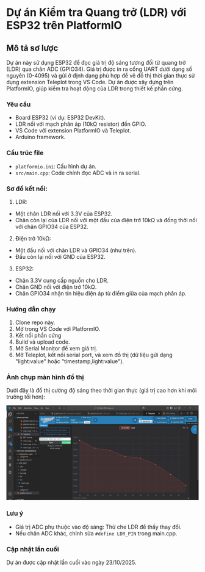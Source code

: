 # Dự án Kiểm tra Quang trở (LDR) với ESP32 trên PlatformIO

## Mô tả sơ lược
Dự án này sử dụng ESP32 để đọc giá trị độ sáng tương đối từ quang trở (LDR) qua chân ADC (GPIO34). Giá trị được in ra cổng UART dưới dạng số nguyên (0-4095) và gửi ở định dạng phù hợp để vẽ đồ thị thời gian thực sử dụng extension Teleplot trong VS Code. Dự án được xây dựng trên PlatformIO, giúp kiểm tra hoạt động của LDR trong thiết kế phần cứng.

### Yêu cầu
- Board ESP32 (ví dụ: ESP32 DevKit).
- LDR nối với mạch phân áp (10kΩ resistor) đến GPIO.
- VS Code với extension PlatformIO và Teleplot.
- Arduino framework.

### Cấu trúc file
- `platformio.ini`: Cấu hình dự án.
- `src/main.cpp`: Code chính đọc ADC và in ra serial.
### Sơ đồ kết nối:
1. LDR:
- Một chân LDR nối với 3.3V của ESP32.
- Chân còn lại của LDR nối với một đầu của điện trở 10kΩ và đồng thời nối với chân GPIO34 của ESP32.
2. Điện trở 10kΩ:
- Một đầu nối với chân LDR và GPIO34 (như trên).
- Đầu còn lại nối với GND của ESP32.
3. ESP32:
- Chân 3.3V cung cấp nguồn cho LDR.
- Chân GND nối với điện trở 10kΩ.
- Chân GPIO34 nhận tín hiệu điện áp từ điểm giữa của mạch phân áp.

### Hướng dẫn chạy
1. Clone repo này.
2. Mở trong VS Code với PlatformIO.
3. Kết nối phần cứng 
4. Build và upload code.
5. Mở Serial Monitor để xem giá trị.
6. Mở Teleplot, kết nối serial port, và xem đồ thị (dữ liệu gửi dạng "light:value" hoặc "timestamp,light:value").

### Ảnh chụp màn hình đồ thị
Dưới đây là đồ thị cường độ sáng theo thời gian thực (giá trị cao hơn khi môi trường tối hơn):

![Đồ thị ánh sáng từ Teleplot](LDR_ADC.png)

### Lưu ý
- Giá trị ADC phụ thuộc vào độ sáng: Thử che LDR để thấy thay đổi.
- Nếu chân ADC khác, chỉnh sửa `#define LDR_PIN` trong main.cpp.

### Cập nhật lần cuối
Dự án được cập nhật lần cuối vào ngày 23/10/2025.

